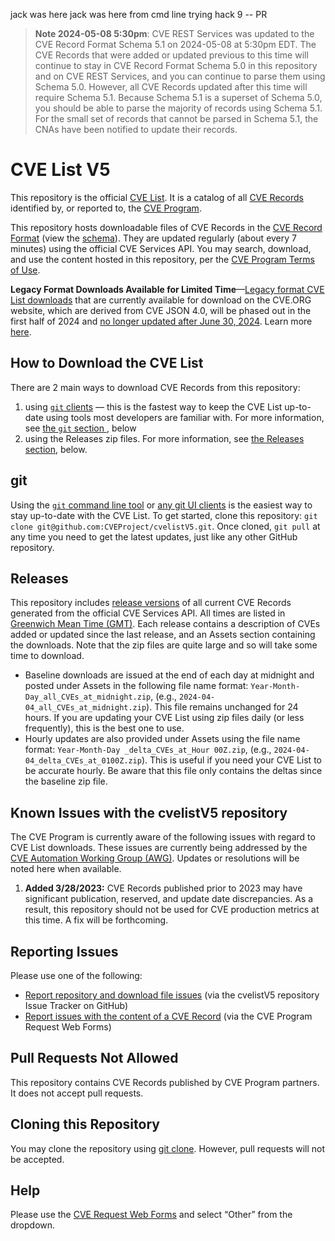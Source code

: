 jack was here
jack was here from cmd line
trying hack 9 -- PR

> **Note 2024-05-08 5:30pm**:  CVE REST Services was updated to the CVE Record Format Schema 5.1 on 2024-05-08 at 5:30pm EDT. The CVE Records that were added or updated previous to this time will continue to stay in CVE Record Format Schema 5.0 in this repository and on CVE REST Services, and you can continue to parse them using Schema 5.0.  However, all CVE Records updated after this time will require Schema 5.1.  Because Schema 5.1 is a superset of Schema 5.0, you should be able to parse the majority of records using Schema 5.1.  For the small set of records that cannot be parsed in Schema 5.1, the CNAs have been notified to update their records.

# CVE List V5

This repository is the official [CVE List](https://www.cve.org/ResourcesSupport/Glossary?activeTerm=glossaryCVEList).  It is a catalog of all [CVE Records](https://www.cve.org/ResourcesSupport/Glossary?activeTerm=glossaryRecord) identified by, or reported to, the [CVE Program](https://www.cve.org/).

This repository hosts downloadable files of CVE Records in the [CVE Record Format](https://www.cve.org/AllResources/CveServices#cve-json-5) (view the [schema](https://github.com/CVEProject/cve-schema)). They are updated regularly (about every 7 minutes) using the official CVE Services API.  You may search, download, and use the content hosted in this repository, per the [CVE Program Terms of Use](https://www.cve.org/Legal/TermsOfUse).

**Legacy Format Downloads Available for Limited Time**—[Legacy format CVE List downloads](https://www.cve.org/Downloads#legacy-format) that are currently available for download on the CVE.ORG website, which are derived from CVE JSON 4.0, will be phased out in the first half of 2024 and [no longer updated after June 30, 2024](https://www.cve.org/Media/News/item/blog/2024/03/12/Phase-3-Deprecation-of-Legacy-Downloads-Underway). Learn more [here](https://www.cve.org/Media/News/item/blog/2024/03/12/Phase-3-Deprecation-of-Legacy-Downloads-Underway).

## How to Download the CVE List

There are 2 main ways to download CVE Records from this repository:
1. using [`git` clients](https://git-scm.com/) — this is the fastest way to keep the CVE List up-to-date using tools most developers are familiar with.  For more information, see [the `git` section ](#git), below
2. using the Releases zip files.  For more information, see [the Releases section](#releases), below.

## git

Using the [`git` command line tool](https://git-scm.com/) or [any git UI clients](https://git-scm.com/downloads/guis) is the easiest way to stay up-to-date with the CVE List.  To get started, clone this repository:  `git clone git@github.com:CVEProject/cvelistV5.git`.
Once cloned, `git pull` at any time you need to get the latest updates, just like any other GitHub repository.

## Releases

This repository includes [release versions](https://github.com/CVEProject/cvelistV5/releases) of all current CVE Records generated from the official CVE Services API. All times are listed in [Greenwich Mean Time (GMT)](https://en.wikipedia.org/wiki/Greenwich_Mean_Time).  Each release contains a description of CVEs added or updated since the last release, and an Assets section containing the downloads.  Note that the zip files are quite large and so will take some time to download.
* Baseline downloads are issued at the end of each day at midnight and posted under Assets in the following file name format: `Year-Month-Day_all_CVEs_at_midnight.zip`, (e.g., `2024-04-04_all_CVEs_at_midnight.zip`).  This file remains unchanged for 24 hours.  If you are updating your CVE List using zip files daily (or less frequently), this is the best one to use.
* Hourly updates are also provided under Assets using the file name format: `Year-Month-Day _delta_CVEs_at_Hour 00Z.zip`, (e.g., `2024-04-04_delta_CVEs_at_0100Z.zip`).  This is useful if you need your CVE List to be accurate hourly.  Be aware that this file only contains the deltas since the baseline zip file.

## Known Issues with the cvelistV5 repository

The CVE Program is currently aware of the following issues with regard to CVE List downloads. These issues are currently being addressed by the [CVE Automation Working Group (AWG)](https://www.cve.org/ProgramOrganization/WorkingGroups#AutomationWorkingGroupAWG). Updates or resolutions will be noted here when available.

1. **Added 3/28/2023:** CVE Records published prior to 2023 may have significant publication, reserved, and update date discrepancies. As a result, this repository should not be used for CVE production metrics at this time. A fix will be forthcoming. 

## Reporting Issues 

Please use one of the following: 

- [Report repository and download file issues](https://github.com/CVEProject/cvelistV5/issues) (via the cvelistV5 repository Issue Tracker on GitHub)
- [Report issues with the content of a CVE Record](https://cveform.mitre.org/) (via the CVE Program Request Web Forms) 

## Pull Requests Not Allowed 

This repository contains CVE Records published by CVE Program partners. It does not accept pull requests.

## Cloning this Repository

You may clone the repository using [git clone](https://github.com/git-guides/git-clone). However, pull requests will not be accepted. 

## Help

Please use the [CVE Request Web Forms](https://cveform.mitre.org/) and select “Other” from the dropdown.

